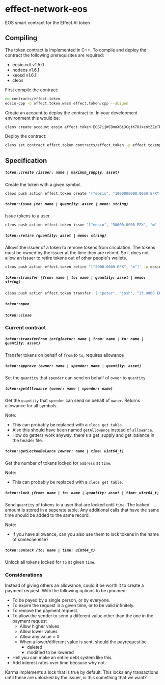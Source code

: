 # effect-network-eos
EOS smart contract for the Effect.AI token

## Compiling

The token contract is implemented in C++. To compile and deploy the contract the following prerequisites are required:
- eosio.cdt v1.5.0
- nodeos v1.6.1
- keosd v1.6.1
- cleos

First compile the contract:
```bash
cd contracts/effect.token
eosio-cpp -o effect.token.wasm effect.token.cpp --abigen
```

Create an account to deploy the contract to. In your development environment this would be:
```bash
cleos create account eosio effect.token EOS7ijWCBmoXBi3CgtK7DJxentZZeTkeUnaSDvyro9dq7Sd1C3dC4 EOS7ijWCBmoXBi3CgtK7DJxentZZeTkeUnaSDvyro9dq7Sd1C3dC4
```

Deploy the contract:
```bash
cleos set contract effect.token contracts/effect.token -p effect.token@active
```

## Specification

##### `token::create (issuer: name | maximum_supply: asset)`
Create the token with a given symbol.

```bash
cleos push action effect.token create '["eosio", "1000000000.0000 EFX"]' -p effect.token@active
```

##### `token::issue (to: name | quantity: asset | memo: string)`
Issue tokens to a user.

```bash
cleos push action effect.token issue '["eosio", "50000.0000 EFX", "m" ]' -p eosio@active
```

##### `token::retire (quantity: asset | memo: string)`
Allows the issuer of a token to remove tokens from circulation. The tokens must be owned by the issuer at the time they are retired. So it does not allow an issuer to retire tokens out of other people's wallets.

```bash
cleos push action effect.token retire '["2000.0000 EFX", "m"]' -p eosio@active
```

##### `token::transfer (from: name | to: name | quantity: asset | memo: string)`

```bash
cleos push action effect.token transfer '[ "peter", "josh", "23.0000 EFX", "m" ]' -p peter@active
```

##### `token::open`

##### `token::close`


### Current contract

##### `token::transferFrom (originator: name | from: name | to: name | quantity: asset)`
Transfer tokens on behalf of `from` to `to`, requires allowance

##### `token::approve (owner: name | spender: name | quantity: asset)`
Set the `quantity` that `spender` can send on behalf of `owner` to `quantity`.

##### `token::getAllowance (owner: name | spender: name)`
Get the `quantity` that `spender` can send on behalf of `owner`. Returns allowance for all symbols.

Note:
- This can probably be replaced with a `cleos get table`.
- Also this should have been named `getAllowance` instead of `allowance`.
- How do getters work anyway, there's a get_supply and get_balance in the header file.

##### `token::getLockedBalance (owner: name | time: uint64_t)`
Get the number of tokens locked for `address` at `time`.

Note:
- This can probably be replaced with a `cleos get table`.

##### `token::lock (from: name | to: name | quantity: asset | time: uint64_t)`
Send `quantity` of tokens to a user that are locked until `time`. The locked amount is stored in a seperate table. Any additional calls that have the same time should be added to the same record.

Note:
- If you have allowance, can you also use them to lock tokens in the name of someone else?

##### `token::unlock (to: name | time: uint64_t)`
Unlock all tokens locked for `to` at given `time`.

### Considerations
Instead of giving others an allowance, could it be worth it to create a payment request. With the following options to be groomed:
- To be payed by a single person, or by everyone.
- To expire the request in a given time, or to be valid infinitely.
- To remove the payment request.
- To allow the sender to send a different value other than the one in the payment request
  - Allow higher values
  - Allow lower values
  - Allow any value > 0
  - When a lower/different value is sent, should the payrequest be
    - deleted
    - modified to be lowered
- Hell you can make an entire debt system like this.
- Add interest rates over time because why not.

Karma implements a lock that is true by default. This locks any transactions until these are unlocked by the issuer, is this something that we want?

